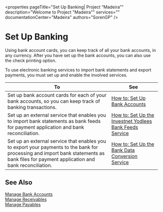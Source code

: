 <properties
                pageTitle="Set Up Banking| Project “Madeira”"
                description="Welcome to Project "Madeira""
                services=""
                documentationCenter="Madeira"
                authors="SorenGP" />

# Set Up Banking

Using bank account cards, you can keep track of all your bank accounts, in any currency. After you have set up the bank accounts, you can also use the check printing option.

To use electronic banking services to import bank statements and  export payments, you must set up and enable the involved services.

|To |See |
|---|----|
|Set up bank account cards for each of your bank accounts, so you can keep track of banking transactions.|[How to: Set Up Bank Accounts](bank-how-setup-bank-accounts.md)|
|Set up an external service that enables you to import bank statements as bank feeds for payment application and bank reconciliation.|[How to: Set Up the Investnet Yodlees Bank Feeds Service](bank-how-setup-bank-statement-service.md)|
|Set up an external service that enables you to export your payments to the bank for processing  and import bank statements as bank files for payment application and bank reconciliation.|[How to: Set Up the Bank Data Conversion Service](bank-how-setup-bank-data-conversion-service.md)|

## See Also
[Manage Bank Accounts](bank-manage-bank-accounts.md)  
[Manage Receivables](receivables-manage-receivables.md)  
[Manage Payables](payables-manage-payables.md)
